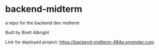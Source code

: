 # backend-midterm
a repo for the backend dev midterm

Built by Brett Albright

Link for deployed project: https://backend-midterm-484e.onrender.com



